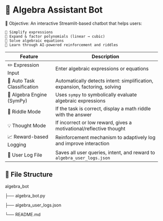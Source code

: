 # 📘 Algebra Assistant Bot

🧠 Objective:
An interactive Streamlit-based chatbot that helps users:

    🔹 Simplify expressions    
    🔹 Expand & factor polynomials (linear → cubic)    
    🔹 Solve algebraic equations    
    🔹 Learn through AI-powered reinforcement and riddles






| Feature                     | Description                                                                 |
| --------------------------- | --------------------------------------------------------------------------- |
| ✏️ Expression Input         | Enter algebraic expressions or equations                                    |
| 🧠 Auto Task Classification | Automatically detects intent: simplification, expansion, factoring, solving |
| 🧮 Algebra Engine (SymPy)   | Uses `sympy` to symbolically evaluate algebraic expressions                 |
| 🧩 Riddle Mode              | If the task is correct, display a math riddle with the answer               |
| 💡 Thought Mode             | If incorrect or low reward, gives a motivational/reflective thought         |
| 📈 Reward-based Logging     | Reinforcement mechanism to adaptively log and improve interaction           |
| 📁 User Log File            | Saves all user queries, intent, and reward to `algebra_user_logs.json`      |

## 📂 File Structure

algebra_bot

├── algebra_bot.py  

├── algebra_user_logs.json 

└── README.md              
